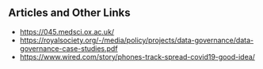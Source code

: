 ## Articles and Other Links
- https://045.medsci.ox.ac.uk/
- https://royalsociety.org/-/media/policy/projects/data-governance/data-governance-case-studies.pdf 
- https://www.wired.com/story/phones-track-spread-covid19-good-idea/

